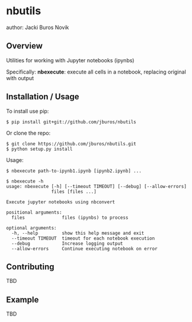 nbutils
===============================

author: Jacki Buros Novik

Overview
--------

Utilities for working with Jupyter notebooks (ipynbs)

Specifically:
   **nbexecute**: execute all cells in a notebook, replacing original with output

Installation / Usage
--------------------

To install use pip:

    $ pip install git+git://github.com/jburos/nbutils


Or clone the repo:

    $ git clone https://github.com/jburos/nbutils.git
    $ python setup.py install

Usage: 

    $ nbexecute path-to-ipynb1.ipynb [ipynb2.ipynb] ... 

```
$ nbexecute -h
usage: nbexecute [-h] [--timeout TIMEOUT] [--debug] [--allow-errors]
                 files [files ...]

Execute jupyter notebooks using nbconvert

positional arguments:
  files              files (ipynbs) to process

optional arguments:
  -h, --help         show this help message and exit
  --timeout TIMEOUT  timeout for each notebook execution
  --debug            Increase logging output
  --allow-errors     Continue executing notebook on error
  ```

    
Contributing
------------

TBD

Example
-------

TBD

